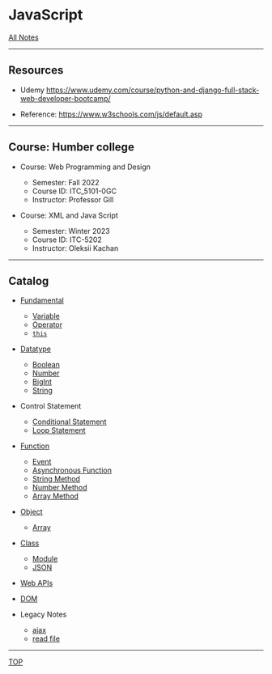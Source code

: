 # JavaScript

[All Notes](../../index.md)

---

## Resources

- Udemy
  https://www.udemy.com/course/python-and-django-full-stack-web-developer-bootcamp/

- Reference:
  https://www.w3schools.com/js/default.asp

---

## Course: Humber college

- Course: Web Programming and Design

  - Semester: Fall 2022
  - Course ID: ITC_5101-0GC
  - Instructor: Professor Gill

- Course: XML and Java Script
  - Semester: Winter 2023
  - Course ID: ITC-5202
  - Instructor: Oleksii Kachan

---

## Catalog

- [Fundamental](./fundamental/fumdamental.md)

  - [Variable](./fundamental/variable.md)
  - [Operator](./fundamental/operator.md)
  - [`this`](./fundamental/this.md)

- [Datatype](./datatype/data_types.md)

  - [Boolean](./datatype/boolean.md)
  - [Number](./datatype/number.md)
  - [BigInt](./datatype/bigInt.md)
  - [String](./datatype/string.md)

- Control Statement

  - [Conditional Statement](./control_statement/condition.md)
  - [Loop Statement](./control_statement/loop.md)

- [Function](./function/function.md)

  - [Event](./function/event.md)
  - [Asynchronous Function](./function/async_func.md)
  - [String Method](./function/string_method.md)
  - [Number Method](./function/number_method.md)
  - [Array Method](./function/array_method.md)

- [Object](./object/object.md)

  - [Array](./object/array.md)

- [Class](./class/class.md)

  - [Module](./class/module.md)
  - [JSON](./class/json.md)

- [Web APIs](./web_api/api.md)
- [DOM](./dom/dom.md)

- Legacy Notes
  - [ajax](./legacy/jq_ajax.md)
  - [read file](./legacy/js_filereader.md)

---

[TOP](#JavaScript)
